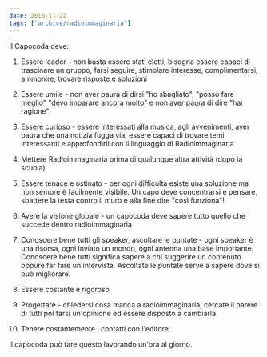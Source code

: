 ```yaml
---
date: 2016-11-22
tags: ["archive/radioimmaginaria"]
---
```

Il Capocoda deve:

1. Essere leader - non basta essere stati eletti, bisogna essere capaci di trascinare un gruppo, farsi seguire, stimolare interesse, complimentarsi, ammonire, trovare risposte e soluzioni

2. Essere umile - non aver paura di dirsi "ho sbagliato", "posso fare meglio" "devo imparare ancora molto" e non aver paura di dire "hai ragione"

3. Essere curioso - essere interessati alla musica, agli avvenimenti, aver paura che una notizia fugga via, essere capaci di trovare temi interessanti e approfondirli con il linguaggio di Radioimmaginaria

4. Mettere Radioimmaginaria prima di qualunque altra attività (dopo la scuola)

5. Essere tenace e ostinato - per ogni difficoltà esiste una soluzione ma non sempre è facilmente visibile. Un capo deve concentrarsi e pensare, sbattere la testa contro il muro e alla fine dire "così funziona"!

6. Avere la visione globale - un capocoda deve sapere tutto quello che succede dentro radioimmaginaria

7. Conoscere bene tutti gli speaker, ascoltare le puntate - ogni speaker è una risorsa, ogni inviato un mondo, ogni antenna una base importante. Conoscere bene tutti significa sapere a chi suggerire un contenuto oppure far fare un'intervista. Ascoltate le puntate serve a sapere dove si può migliorare.

8. Essere costante e rigoroso

9. Progettare - chiedersi cosa manca a radioimmaginaria, cercate il parere di tutti poi farsi un'opinione ed essere disposto a cambiarla

10. Tenere costantemente i contatti con l'editore.

Il capocoda può fare questo lavorando un'ora al giorno.
